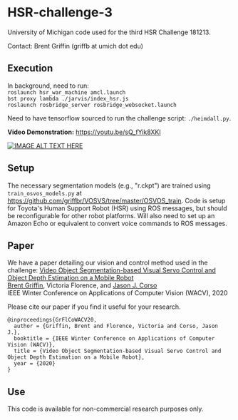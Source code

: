 # HSR-challenge-3
University of Michigan code used for the third HSR Challenge 181213.

Contact: Brent Griffin (griffb at umich dot edu)

## Execution
In background, need to run: <br />
``roslaunch hsr_war_machine amcl.launch``<br />
``bst proxy lambda ./jarvis/index_hsr.js``<br />
``roslaunch rosbridge_server rosbridge_websocket.launch``

Need to have tensorflow sourced to run the challenge script: ``./heimdall.py``.

__Video Demonstration:__ https://youtu.be/sQ_fYik8XKI

[![IMAGE ALT TEXT HERE](https://img.youtube.com/vi/sQ_fYik8XKI/0.jpg)](https://www.youtube.com/watch?v=sQ_fYik8XKI)

## Setup
The necessary segmentation models (e.g., "r.ckpt") are trained using ``train_osvos_models.py`` at https://github.com/griffbr/VOSVS/tree/master/OSVOS_train. Code is setup for Toyota's Human Support Robot (HSR) using ROS messages, but should be reconfigurable for other robot platforms. Will also need to set up an Amazon Echo or equivalent to convert voice commands to ROS messages.

## Paper
We have a paper detailing our vision and control method used in the challenge: [Video Object Segmentation-based Visual Servo Control and Object Depth Estimation on a Mobile Robot](https://arxiv.org/abs/1903.08336 "arXiv Paper")<br />
[Brent Griffin](https://www.griffb.com), Victoria Florence, and [Jason J. Corso](http://web.eecs.umich.edu/~jjcorso/)<br />
IEEE Winter Conference on Applications of Computer Vision (WACV), 2020

Please cite our paper if you find it useful for your research.
```
@inproceedings{GrFlCoWACV20,
  author = {Griffin, Brent and Florence, Victoria and Corso, Jason J.},
  booktitle = {IEEE Winter Conference on Applications of Computer Vision (WACV)},
  title = {Video Object Segmentation-based Visual Servo Control and Object Depth Estimation on a Mobile Robot},
  year = {2020}
}
```

## Use
This code is available for non-commercial research purposes only.

